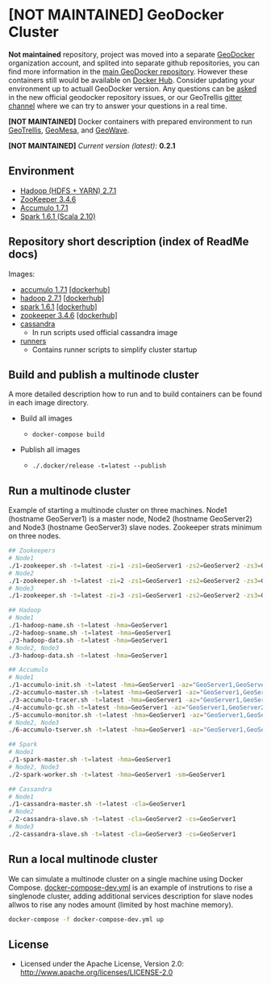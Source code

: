 # **[NOT MAINTAINED]** GeoDocker Cluster

**Not maintained** repository, project was moved into a separate [GeoDocker](https://github.com/geodocker/) organization account, and splited into separate github repositories, you can find more information in the [main GeoDocker repository](https://github.com/geodocker/geodocker/). However these containers still would be available on [Docker Hub](https://hub.docker.com/r/daunnc/). Consider updating your environment up to actuall GeoDocker version. Any questions can be [asked](https://github.com/geodocker/geodocker/issues) in the new official geodocker repository issues, or our GeoTrellis [gitter channel](https://gitter.im/geotrellis/geotrellis/) where we can try to answer your questions in a real time.

**[NOT MAINTAINED]** Docker containers with prepared environment to run [GeoTrellis](https://github.com/geotrellis/geotrellis), [GeoMesa](https://github.com/locationtech/geomesa), and [GeoWave](https://github.com/ngageoint/geowave).

**[NOT MAINTAINED]** *Current version (latest)*: **0.2.1**

## Environment

* [Hadoop (HDFS + YARN) 2.7.1](https://hadoop.apache.org/)
* [ZooKeeper 3.4.6](https://zookeeper.apache.org/)
* [Accumulo 1.7.1](https://accumulo.apache.org/)
* [Spark 1.6.1 (Scala 2.10)](http://spark.apache.org/)

## Repository short description (index of ReadMe docs)

Images:

* [accumulo 1.7.1](./accumulo) [[dockerhub]](https://hub.docker.com/r/daunnc/geodocker-accumulo/)
* [hadoop 2.7.1](./hadoop) [[dockerhub]](https://hub.docker.com/r/daunnc/geodocker-hadoop/)
* [spark 1.6.1](./spark) [[dockerhub]](https://hub.docker.com/r/daunnc/geodocker-spark/)
* [zookeeper 3.4.6](./zookeeper) [[dockerhub]](https://hub.docker.com/r/daunnc/geodocker-zookeeper/)
* [cassandra](https://hub.docker.com/_/cassandra/)
  * In run scripts used official cassandra image
* [runners](./runners)
  * Contains runner scripts to simplify cluster startup

## Build and publish a multinode cluster

A more detailed description how to run and to build containers can be found in each image directory.

* Build all images
  * `docker-compose build`

* Publish all images
  * `./.docker/release -t=latest --publish`

## Run a multinode cluster

Example of starting a multinode cluster on three machines. Node1 (hostname GeoServer1) is a master node, Node2 (hostname GeoServer2) and Node3 (hostname GeoServer3) slave nodes. Zookeeper strats minimum on three nodes.

```bash
## Zookeepers
# Node1
./1-zookeeper.sh -t=latest -zi=1 -zs1=GeoServer1 -zs2=GeoServer2 -zs3=GeoServer3
# Node2
./1-zookeeper.sh -t=latest -zi=2 -zs1=GeoServer1 -zs2=GeoServer2 -zs3=GeoServer3
# Node3
./1-zookeeper.sh -t=latest -zi=3 -zs1=GeoServer1 -zs2=GeoServer2 -zs3=GeoServer3

## Hadoop
# Node1
./1-hadoop-name.sh -t=latest -hma=GeoServer1
./2-hadoop-sname.sh -t=latest -hma=GeoServer1
./3-hadoop-data.sh -t=latest -hma=GeoServer1
# Node2, Node3
./3-hadoop-data.sh -t=latest -hma=GeoServer1

## Accumulo
# Node1
./1-accumulo-init.sh -t=latest -hma=GeoServer1 -az="GeoServer1,GeoServer2,GeoServer3" -as=secret -ap=GisPwd -in=gis
./2-accumulo-master.sh -t=latest -hma=GeoServer1 -az="GeoServer1,GeoServer2,GeoServer3" -as=secret -ap=GisPwd -in=gis
./3-accumulo-tracer.sh -t=latest -hma=GeoServer1 -az="GeoServer1,GeoServer2,GeoServer3" -as=secret -ap=GisPwd -in=gis
./4-accumulo-gc.sh -t=latest -hma=GeoServer1 -az="GeoServer1,GeoServer2,GeoServer3" -as=secret -ap=GisPwd -in=gis
./5-accumulo-monitor.sh -t=latest -hma=GeoServer1 -az="GeoServer1,GeoServer2,GeoServer3" -as=secret -ap=GisPwd -in=gis
# Node2, Node3
./6-accumulo-tserver.sh -t=latest -hma=GeoServer1 -az="GeoServer1,GeoServer2,GeoServer3" -as=secret -ap=GisPwd -in=gis

## Spark
# Node1
./1-spark-master.sh -t=latest -hma=GeoServer1
# Node2, Node3
./2-spark-worker.sh -t=latest -hma=GeoServer1 -sm=GeoServer1

## Cassandra
# Node1
./1-cassandra-master.sh -t=latest -cla=GeoServer1
# Node2
./2-cassandra-slave.sh -t=latest -cla=GeoServer2 -cs=GeoServer1
# Node3
./2-cassandra-slave.sh -t=latest -cla=GeoServer3 -cs=GeoServer1
```

## Run a local multinode cluster

We can simulate a multinode cluster on a single machine using Docker Compose. [docker-compose-dev.yml](./docker-compose-dev.yml) is an example of instrutions to rise a singlenode cluster, adding additional services description for slave nodes allwos to rise any nodes amount (limited by host machine memory).

```bash
docker-compose -f docker-compose-dev.yml up 
```

## License

* Licensed under the Apache License, Version 2.0: http://www.apache.org/licenses/LICENSE-2.0
